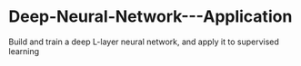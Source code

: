 # Deep-Neural-Network---Application
Build and train a deep L-layer neural network, and apply it to supervised learning
